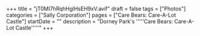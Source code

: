 +++
title = "jT0MI7hRqhHglHsEH9xV.avif"
draft = false
tags = ["Photos"]
categories = ["Sally Corporation"]
pages = ["Care Bears: Care-A-Lot Castle"]
startDate = ""
description = "Dorney Park's '''''Care Bears: Care-A-Lot Castle'''''"
+++

